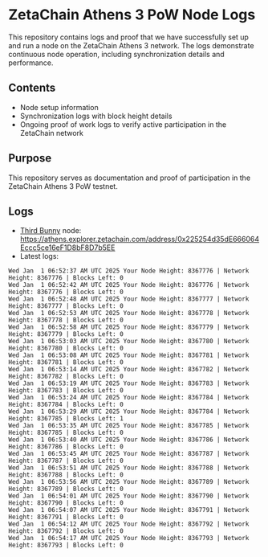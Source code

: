 # ZetaChain Athens 3 PoW Node Logs
This repository contains logs and proof that we have successfully set up and run a node on the ZetaChain Athens 3 network. The logs demonstrate continuous node operation, including synchronization details and performance.

## Contents
- Node setup information
- Synchronization logs with block height details
- Ongoing proof of work logs to verify active participation in the ZetaChain network

## Purpose
This repository serves as documentation and proof of participation in the ZetaChain Athens 3 PoW testnet.

## Logs

- [Third Bunny](https://thirdbunny.xyz/) node: https://athens.explorer.zetachain.com/address/0x225254d35dE666064Eccc5ce16eF1D8bF8D7b5EE
- Latest logs:
```
Wed Jan  1 06:52:37 AM UTC 2025 Your Node Height: 8367776 | Network Height: 8367776 | Blocks Left: 0
Wed Jan  1 06:52:42 AM UTC 2025 Your Node Height: 8367776 | Network Height: 8367776 | Blocks Left: 0
Wed Jan  1 06:52:48 AM UTC 2025 Your Node Height: 8367777 | Network Height: 8367777 | Blocks Left: 0
Wed Jan  1 06:52:53 AM UTC 2025 Your Node Height: 8367778 | Network Height: 8367778 | Blocks Left: 0
Wed Jan  1 06:52:58 AM UTC 2025 Your Node Height: 8367779 | Network Height: 8367779 | Blocks Left: 0
Wed Jan  1 06:53:03 AM UTC 2025 Your Node Height: 8367780 | Network Height: 8367780 | Blocks Left: 0
Wed Jan  1 06:53:08 AM UTC 2025 Your Node Height: 8367781 | Network Height: 8367781 | Blocks Left: 0
Wed Jan  1 06:53:14 AM UTC 2025 Your Node Height: 8367782 | Network Height: 8367782 | Blocks Left: 0
Wed Jan  1 06:53:19 AM UTC 2025 Your Node Height: 8367783 | Network Height: 8367783 | Blocks Left: 0
Wed Jan  1 06:53:24 AM UTC 2025 Your Node Height: 8367784 | Network Height: 8367784 | Blocks Left: 0
Wed Jan  1 06:53:29 AM UTC 2025 Your Node Height: 8367784 | Network Height: 8367785 | Blocks Left: 1
Wed Jan  1 06:53:35 AM UTC 2025 Your Node Height: 8367785 | Network Height: 8367785 | Blocks Left: 0
Wed Jan  1 06:53:40 AM UTC 2025 Your Node Height: 8367786 | Network Height: 8367786 | Blocks Left: 0
Wed Jan  1 06:53:45 AM UTC 2025 Your Node Height: 8367787 | Network Height: 8367787 | Blocks Left: 0
Wed Jan  1 06:53:51 AM UTC 2025 Your Node Height: 8367788 | Network Height: 8367788 | Blocks Left: 0
Wed Jan  1 06:53:56 AM UTC 2025 Your Node Height: 8367789 | Network Height: 8367789 | Blocks Left: 0
Wed Jan  1 06:54:01 AM UTC 2025 Your Node Height: 8367790 | Network Height: 8367790 | Blocks Left: 0
Wed Jan  1 06:54:07 AM UTC 2025 Your Node Height: 8367791 | Network Height: 8367791 | Blocks Left: 0
Wed Jan  1 06:54:12 AM UTC 2025 Your Node Height: 8367792 | Network Height: 8367792 | Blocks Left: 0
Wed Jan  1 06:54:17 AM UTC 2025 Your Node Height: 8367793 | Network Height: 8367793 | Blocks Left: 0
```
